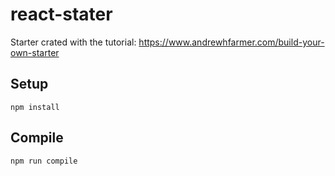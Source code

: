 # react-stater
Starter crated with the tutorial: https://www.andrewhfarmer.com/build-your-own-starter


Setup
---
```
npm install
```
 
Compile
---
 
```
npm run compile
```